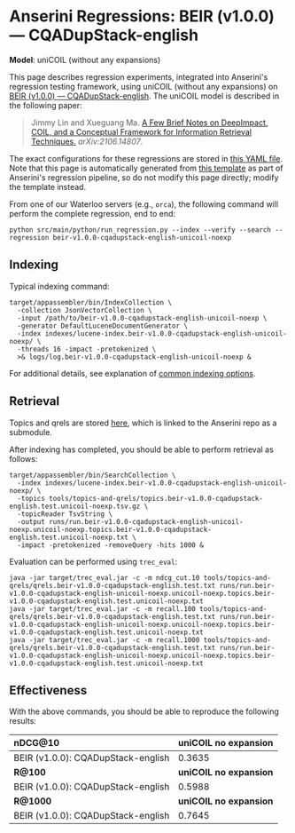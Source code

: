# Anserini Regressions: BEIR (v1.0.0) &mdash; CQADupStack-english

**Model**: uniCOIL (without any expansions)

This page describes regression experiments, integrated into Anserini's regression testing framework, using uniCOIL (without any expansions) on [BEIR (v1.0.0) &mdash; CQADupStack-english](http://beir.ai/).
The uniCOIL model is described in the following paper:

> Jimmy Lin and Xueguang Ma. [A Few Brief Notes on DeepImpact, COIL, and a Conceptual Framework for Information Retrieval Techniques.](https://arxiv.org/abs/2106.14807) _arXiv:2106.14807_.

The exact configurations for these regressions are stored in [this YAML file](../../src/main/resources/regression/beir-v1.0.0-cqadupstack-english-unicoil-noexp.yaml).
Note that this page is automatically generated from [this template](../../src/main/resources/docgen/templates/beir-v1.0.0-cqadupstack-english-unicoil-noexp.template) as part of Anserini's regression pipeline, so do not modify this page directly; modify the template instead.

From one of our Waterloo servers (e.g., `orca`), the following command will perform the complete regression, end to end:

```
python src/main/python/run_regression.py --index --verify --search --regression beir-v1.0.0-cqadupstack-english-unicoil-noexp
```

## Indexing

Typical indexing command:

```
target/appassembler/bin/IndexCollection \
  -collection JsonVectorCollection \
  -input /path/to/beir-v1.0.0-cqadupstack-english-unicoil-noexp \
  -generator DefaultLuceneDocumentGenerator \
  -index indexes/lucene-index.beir-v1.0.0-cqadupstack-english-unicoil-noexp/ \
  -threads 16 -impact -pretokenized \
  >& logs/log.beir-v1.0.0-cqadupstack-english-unicoil-noexp &
```

For additional details, see explanation of [common indexing options](../../docs/common-indexing-options.md).

## Retrieval

Topics and qrels are stored [here](https://github.com/castorini/anserini-tools/tree/master/topics-and-qrels), which is linked to the Anserini repo as a submodule.

After indexing has completed, you should be able to perform retrieval as follows:

```
target/appassembler/bin/SearchCollection \
  -index indexes/lucene-index.beir-v1.0.0-cqadupstack-english-unicoil-noexp/ \
  -topics tools/topics-and-qrels/topics.beir-v1.0.0-cqadupstack-english.test.unicoil-noexp.tsv.gz \
  -topicReader TsvString \
  -output runs/run.beir-v1.0.0-cqadupstack-english-unicoil-noexp.unicoil-noexp.topics.beir-v1.0.0-cqadupstack-english.test.unicoil-noexp.txt \
  -impact -pretokenized -removeQuery -hits 1000 &
```

Evaluation can be performed using `trec_eval`:

```
java -jar target/trec_eval.jar -c -m ndcg_cut.10 tools/topics-and-qrels/qrels.beir-v1.0.0-cqadupstack-english.test.txt runs/run.beir-v1.0.0-cqadupstack-english-unicoil-noexp.unicoil-noexp.topics.beir-v1.0.0-cqadupstack-english.test.unicoil-noexp.txt
java -jar target/trec_eval.jar -c -m recall.100 tools/topics-and-qrels/qrels.beir-v1.0.0-cqadupstack-english.test.txt runs/run.beir-v1.0.0-cqadupstack-english-unicoil-noexp.unicoil-noexp.topics.beir-v1.0.0-cqadupstack-english.test.unicoil-noexp.txt
java -jar target/trec_eval.jar -c -m recall.1000 tools/topics-and-qrels/qrels.beir-v1.0.0-cqadupstack-english.test.txt runs/run.beir-v1.0.0-cqadupstack-english-unicoil-noexp.unicoil-noexp.topics.beir-v1.0.0-cqadupstack-english.test.unicoil-noexp.txt
```

## Effectiveness

With the above commands, you should be able to reproduce the following results:

| **nDCG@10**                                                                                                  | **uniCOIL no expansion**|
|:-------------------------------------------------------------------------------------------------------------|-----------|
| BEIR (v1.0.0): CQADupStack-english                                                                           | 0.3635    |
| **R@100**                                                                                                    | **uniCOIL no expansion**|
| BEIR (v1.0.0): CQADupStack-english                                                                           | 0.5988    |
| **R@1000**                                                                                                   | **uniCOIL no expansion**|
| BEIR (v1.0.0): CQADupStack-english                                                                           | 0.7645    |
